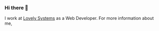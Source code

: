 ### Hi there 👋

I work at [Lovely Systems](https://lovelysystems.com?utm_source=github.com&utm_medium=gh-profile-natterstefan&utm_campaign=natterstefan) as a Web Developer. For more information about me,

<!--
**sepiros62/sepiros62** is a ✨ _special_ ✨ repository because its `README.md` (this file) appears on your GitHub profile.

Here are some ideas to get you started:

- 🔭 I’m currently working on ...
- 🌱 I’m currently learning ...
- 👯 I’m looking to collaborate on ...
- 🤔 I’m looking for help with ...
- 💬 Ask me about ...
- 📫 How to reach me: ...
- 😄 Pronouns: ...
- ⚡ Fun fact: ...
-->
